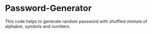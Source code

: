 # Password-Generator
This code helps to generate random password with shuffled mixture of alphabet, symbols and numbers.
